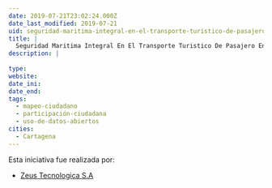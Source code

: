 ```yaml
---
date: 2019-07-21T23:02:24.000Z
date_last_modified: 2019-07-21
uid: seguridad-maritima-integral-en-el-transporte-turistico-de-pasajero-en-el-mulle-de-la-bodeguita
title: |
  Seguridad Maritima Integral En El Transporte Turistico De Pasajero En El Mulle  De La Bodeguita
description: |
  
type: 
website: 
date_ini: 
date_end: 
tags:
  - mapeo-ciudadano
  - participación-ciudadana
  - uso-de-datos-abiertos
cities: 
  - Cartagena
---
```


Esta iniciativa fue realizada por:

- [Zeus Tecnologica S.A](/organizaciones/zeus-tecnologica-s-a)
